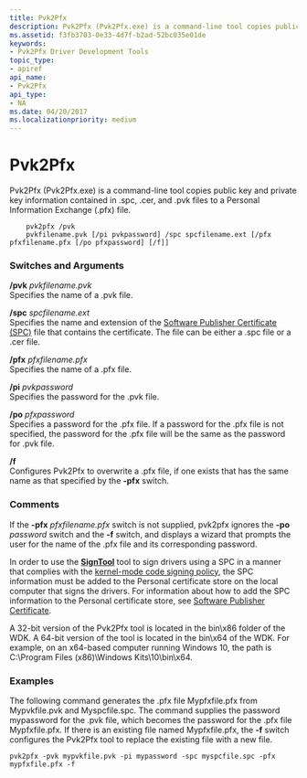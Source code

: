 ```yaml
---
title: Pvk2Pfx
description: Pvk2Pfx (Pvk2Pfx.exe) is a command-line tool copies public key and private key information contained in .spc, .cer, and .pvk files to a Personal Information Exchange (.pfx) file.
ms.assetid: f3fb3703-0e33-4d7f-b2ad-52bc035e01de
keywords:
- Pvk2Pfx Driver Development Tools
topic_type:
- apiref
api_name:
- Pvk2Pfx
api_type:
- NA
ms.date: 04/20/2017
ms.localizationpriority: medium
---
```


# Pvk2Pfx


Pvk2Pfx (Pvk2Pfx.exe) is a command-line tool copies public key and private key information contained in .spc, .cer, and .pvk files to a Personal Information Exchange (.pfx) file.

```
    pvk2pfx /pvk 
    pvkfilename.pvk [/pi pvkpassword] /spc spcfilename.ext [/pfx pfxfilename.pfx [/po pfxpassword] [/f]]
```

### <span id="switches_and_arguments"></span><span id="SWITCHES_AND_ARGUMENTS"></span>Switches and Arguments

<span id="_PVK_PVKFILENAME.PVK"></span>**/pvk** *pvkfilename.pvk*  
Specifies the name of a .pvk file.

<span id="_SPC_SPCFILENAME.EXT"></span>**/spc** *spcfilename.ext*  
Specifies the name and extension of the [Software Publisher Certificate (SPC)](../install/software-publisher-certificate.md) file that contains the certificate. The file can be either a .spc file or a .cer file.

<span id="_PFX_PFXFILENAME.PFX"></span>**/pfx** *pfxfilename.pfx*  
Specifies the name of a .pfx file.

<span id="_pi_pvkpassword"></span><span id="_PI_PVKPASSWORD"></span>**/pi** *pvkpassword*  
Specifies the password for the .pvk file.

<span id="_po_pfxpassword"></span><span id="_PO_PFXPASSWORD"></span>**/po** *pfxpassword*  
Specifies a password for the .pfx file. If a password for the .pfx file is not specified, the password for the .pfx file will be the same as the password for .pvk file.

<span id="_f"></span><span id="_F"></span>**/f**  
Configures Pvk2Pfx to overwrite a .pfx file, if one exists that has the same name as that specified by the **-pfx** switch.

### <span id="comments"></span><span id="COMMENTS"></span>Comments

If the **-pfx** *pfxfilename.pfx* switch is not supplied, pvk2pfx ignores the **-po** *password* switch and the **-f** switch, and displays a wizard that prompts the user for the name of the .pfx file and its corresponding password.

In order to use the [**SignTool**](signtool.md) tool to sign drivers using a SPC in a manner that complies with the [kernel-mode code signing policy](../install/kernel-mode-code-signing-policy--windows-vista-and-later-.md), the SPC information must be added to the Personal certificate store on the local computer that signs the drivers. For information about how to add the SPC information to the Personal certificate store, see [Software Publisher Certificate](../install/software-publisher-certificate.md).

A 32-bit version of the Pvk2Pfx tool is located in the bin\\x86 folder of the WDK. A 64-bit version of the tool is located in the bin\\x64 of the WDK. For example, on an x64-based computer running Windows 10, the path is C:\\Program Files (x86)\\Windows Kits\\10\\bin\\x64.

### <span id="examples"></span><span id="EXAMPLES"></span>Examples

The following command generates the .pfx file Mypfxfile.pfx from Mypvkfile.pvk and Myspcfile.spc. The command supplies the password mypassword for the .pvk file, which becomes the password for the .pfx file Mypfxfile.pfx. If there is an existing file named Mypfxfile.pfx, the **-f** switch configures the Pvk2Pfx tool to replace the existing file with a new file.

```
pvk2pfx -pvk mypvkfile.pvk -pi mypassword -spc myspcfile.spc -pfx mypfxfile.pfx -f
```

 

